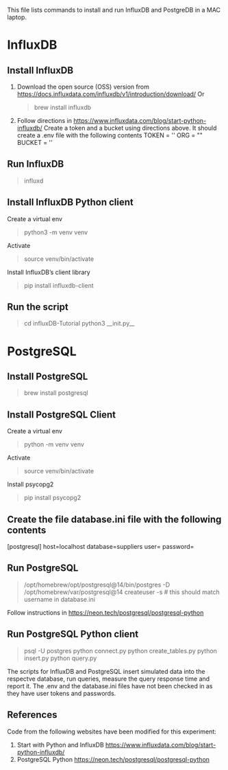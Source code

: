 This file lists commands to install and run InfluxDB and PostgreDB in a MAC laptop.

# InfluxDB
## Install InfluxDB
1. Download the open source (OSS) version from https://docs.influxdata.com/influxdb/v1/introduction/download/
   Or
   > brew install influxdb

2. Follow directions in https://www.influxdata.com/blog/start-python-influxdb/
   Create a token and a bucket using directions above. It should create a .env file with the following contents
   TOKEN = '<Token>'
   ORG = "<Org>"
   BUCKET = '<Bucket>'

## Run InfluxDB
   > influxd

## Install InfluxDB Python client
   Create a virtual env
   >python3 -m venv venv

   Activate
   >source venv/bin/activate

   Install InfluxDB’s client library
   >pip install influxdb-client

## Run the script
   >cd influxDB-Tutorial
   > python3 \_\_init.py\_\_

# PostgreSQL
## Install PostgreSQL
   > brew install postgresql

## Install PostgreSQL Client
   Create a virtual env
   >python -m venv venv

   Activate
   >source venv/bin/activate

   Install psycopg2
   > pip install psycopg2

## Create the file database.ini file with the following contents
   [postgresql]
   host=localhost
   database=suppliers
   user=<username>
   password=<password>

## Run PostgreSQL
   > /opt/homebrew/opt/postgresql@14/bin/postgres -D /opt/homebrew/var/postgresql@14
   > createuser -s <username> # this should match username in database.ini

   Follow instructions in https://neon.tech/postgresql/postgresql-python

## Run PostgreSQL Python client
   > psql -U postgres
   > python connect.py
   > python create_tables.py
   > python insert.py
   > python query.py

The scripts for InfluxDB and PostgreSQL insert simulated data into the respectve database, run queries, measure the query response time and report it.
The .env and the database.ini files have not been checked in as they have user tokens and passwords.

References
----------
Code from the following websites have been modified for this experiment:
1. Start with Python and InfluxDB https://www.influxdata.com/blog/start-python-influxdb/
2. PostgreSQL Python https://neon.tech/postgresql/postgresql-python
